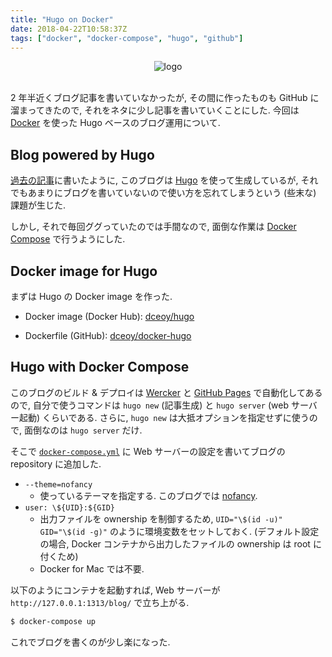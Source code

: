 ```yaml
---
title: "Hugo on Docker"
date: 2018-04-22T10:58:37Z
tags: ["docker", "docker-compose", "hugo", "github"]
---
```


<div style="text-align: center;">
  <img src="../../images/hugo.png" alt="logo">
</div>
<br>

2 年半近くブログ記事を書いていなかったが, その間に作ったものも GitHub に溜まってきたので, それをネタに少し記事を書いていくことにした.
今回は [Docker](https://www.docker.com/) を使った Hugo ベースのブログ運用について.

Blog powered by Hugo
--------------------

[過去の記事](/post/hugo_blog.md)に書いたように, このブログは [Hugo](https://gohugo.io/) を使って生成しているが, それでもあまりにブログを書いていないので使い方を忘れてしまうという (些末な) 課題が生じた.

しかし, それで毎回ググっていたのでは手間なので, 面倒な作業は [Docker Compose](https://docs.docker.com/compose/) で行うようにした.

Docker image for Hugo
---------------------

まずは Hugo の Docker image を作った.

- Docker image (Docker Hub): [dceoy/hugo](https://hub.docker.com/r/dceoy/hugo/)

- Dockerfile (GitHub): [dceoy/docker-hugo](https://github.com/dceoy/docker-hugo)

Hugo with Docker Compose
------------------------

このブログのビルド & デプロイは [Wercker](http://www.wercker.com/) と [GitHub Pages](https://pages.github.com/) で自動化してあるので, 自分で使うコマンドは `hugo new` (記事生成) と `hugo server` (web サーバー起動) くらいである.
さらに, `hugo new` は大抵オプションを指定せずに使うので, 面倒なのは `hugo server` だけ.

そこで [`docker-compose.yml`](https://github.com/dceoy/blog/blob/master/docker-compose.yml) に Web サーバーの設定を書いてブログの repository に追加した.

- `--theme=nofancy`
  - 使っているテーマを指定する. このブログでは [nofancy](https://github.com/dceoy/nofancy).
- `user: \${UID}:${GID}`
  - 出力ファイルを ownership を制御するため, `UID="\$(id -u)" GID="\$(id -g)"` のように環境変数をセットしておく.
    (デフォルト設定の場合, Docker コンテナから出力したファイルの ownership は root に付くため)
  - Docker for Mac では不要.

<script src="https://gist.github.com/dceoy/fe729a18f603b0875e6ae66498b7bd06.js"></script>

以下のようにコンテナを起動すれば, Web サーバーが `http://127.0.0.1:1313/blog/` で立ち上がる.

```sh
$ docker-compose up
```

これでブログを書くのが少し楽になった.


<script>
  amzn_assoc_default_search_key = "docker";
</script>
